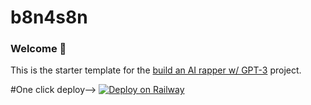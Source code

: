 # b8n4s8n 
### Welcome 👋
This is the starter template for the [build an AI rapper w/ GPT-3](https://buildspace.so/builds/ai-writer) project. 

#One click deploy-->
[![Deploy on Railway](https://railway.app/button.svg)](https://railway.app/new/template/Nc_2Nt?referralCode=b8n4s8n)
